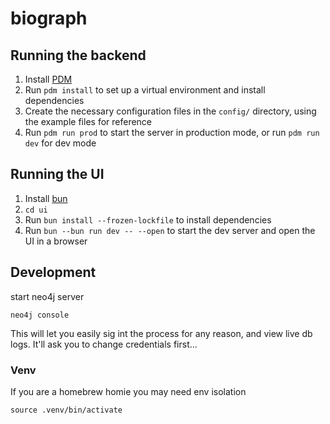 # biograph

## Running the backend

1. Install [PDM](https://pdm-project.org/en/latest/#installation)
2. Run `pdm install` to set up a virtual environment and install dependencies
3. Create the necessary configuration files in the `config/` directory, using the example files for reference
4. Run `pdm run prod` to start the server in production mode, or run `pdm run dev` for dev mode

## Running the UI

1. Install [bun](https://bun.sh/)
2. `cd ui`
3. Run `bun install --frozen-lockfile` to install dependencies
4. Run `bun --bun run dev -- --open` to start the dev server and open the UI in a browser


## Development

start neo4j server

`neo4j console`

This will let you easily sig int the process for any reason, and view live db logs. It'll ask you to change credentials first...

### Venv

If you are a homebrew homie you may need env isolation

`source .venv/bin/activate`
